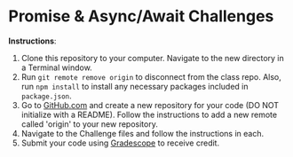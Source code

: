 # Promise & Async/Await Challenges

**Instructions**: 

1. Clone this repository to your computer. Navigate to the new directory in a Terminal window.
1. Run `git remote remove origin` to disconnect from the class repo. Also, run `npm install` to install any necessary packages included in `package.json`.
1. Go to [GitHub.com](https://github.com) and create a new repository for your code (DO NOT initialize with a README). Follow the instructions to add a new remote called 'origin' to your new repository.
1. Navigate to the Challenge files and follow the instructions in each.
1. Submit your code using [Gradescope](https://gradescope.com) to receive credit.